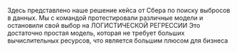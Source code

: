 Здесь представлено наше решение кейса от Сбера по поиску выбросов в данных. 
Мы с командой протестировали различные модели и остановили свой выбор на ЛОГИСТИЧЕСКОЙ РЕГРЕССИИ
Это достаточно простая модель, которая не требует больших вычислительных ресурсов, что является большим плюсом для бизнеса
